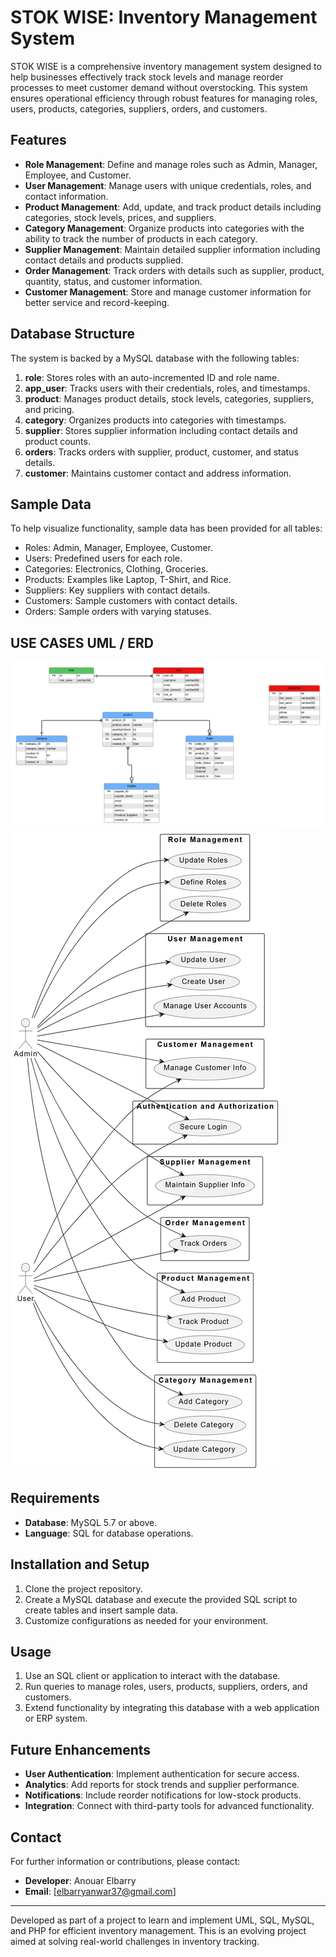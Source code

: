 # STOK WISE: Inventory Management System

STOK WISE is a comprehensive inventory management system designed to help businesses effectively track stock levels and manage reorder processes to meet customer demand without overstocking. This system ensures operational efficiency through robust features for managing roles, users, products, categories, suppliers, orders, and customers.

## Features

- **Role Management**: Define and manage roles such as Admin, Manager, Employee, and Customer.
- **User Management**: Manage users with unique credentials, roles, and contact information.
- **Product Management**: Add, update, and track product details including categories, stock levels, prices, and suppliers.
- **Category Management**: Organize products into categories with the ability to track the number of products in each category.
- **Supplier Management**: Maintain detailed supplier information including contact details and products supplied.
- **Order Management**: Track orders with details such as supplier, product, quantity, status, and customer information.
- **Customer Management**: Store and manage customer information for better service and record-keeping.

## Database Structure

The system is backed by a MySQL database with the following tables:

1. **role**: Stores roles with an auto-incremented ID and role name.
2. **app_user**: Tracks users with their credentials, roles, and timestamps.
3. **product**: Manages product details, stock levels, categories, suppliers, and pricing.
4. **category**: Organizes products into categories with timestamps.
5. **supplier**: Stores supplier information including contact details and product counts.
6. **orders**: Tracks orders with supplier, product, customer, and status details.
7. **customer**: Maintains customer contact and address information.

## Sample Data

To help visualize functionality, sample data has been provided for all tables:

- Roles: Admin, Manager, Employee, Customer.
- Users: Predefined users for each role.
- Categories: Electronics, Clothing, Groceries.
- Products: Examples like Laptop, T-Shirt, and Rice.
- Suppliers: Key suppliers with contact details.
- Customers: Sample customers with contact details.
- Orders: Sample orders with varying statuses.

## USE CASES UML / ERD

![ERD](./src/imges/ERD.png)
![UML](./src/imges/UML.png)

## Requirements

- **Database**: MySQL 5.7 or above.
- **Language**: SQL for database operations.

## Installation and Setup

1. Clone the project repository.
2. Create a MySQL database and execute the provided SQL script to create tables and insert sample data.
3. Customize configurations as needed for your environment.

## Usage

1. Use an SQL client or application to interact with the database.
2. Run queries to manage roles, users, products, suppliers, orders, and customers.
3. Extend functionality by integrating this database with a web application or ERP system.

## Future Enhancements

- **User Authentication**: Implement authentication for secure access.
- **Analytics**: Add reports for stock trends and supplier performance.
- **Notifications**: Include reorder notifications for low-stock products.
- **Integration**: Connect with third-party tools for advanced functionality.

## Contact

For further information or contributions, please contact:
- **Developer**: Anouar Elbarry
- **Email**: [elbarryanwar37@gmail.com]

---

Developed as part of a project to learn and implement UML, SQL, MySQL, and PHP for efficient inventory management. This is an evolving project aimed at solving real-world challenges in inventory tracking.

